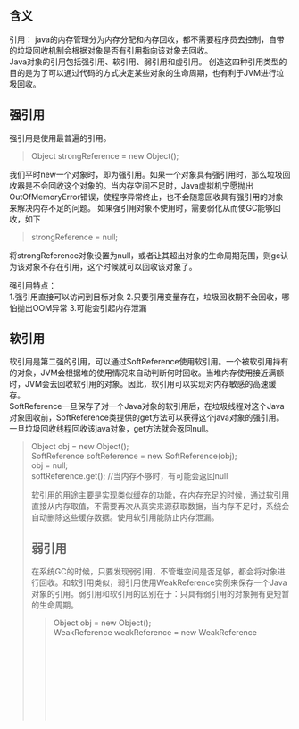 ## 含义
引用： java的内存管理分为内存分配和内存回收，都不需要程序员去控制，自带的垃圾回收机制会根据对象是否有引用指向该对象去回收。  
Java对象的引用包括强引用、软引用、弱引用和虚引用。 
创造这四种引用类型的目的是为了可以通过代码的方式决定某些对象的生命周期，也有利于JVM进行垃圾回收。

## 强引用
强引用是使用最普遍的引用。
> Object strongReference = new Object();  

我们平时new一个对象时，即为强引用。如果一个对象具有强引用时，那么垃圾回收器是不会回收这个对象的。当内存空间不足时，Java虚拟机宁愿抛出OutOfMemoryError错误，使程序异常终止，也不会随意回收具有强引用的对象来解决内存不足的问题。
如果强引用对象不使用时，需要弱化从而使GC能够回收，如下  

> strongReference = null;  

将strongReference对象设置为null，或者让其超出对象的生命周期范围，则gc认为该对象不存在引用，这个时候就可以回收该对象了。  

强引用特点：  
1.强引用直接可以访问到目标对象
2.只要引用变量存在，垃圾回收期不会回收，哪怕抛出OOM异常
3.可能会引起内存泄漏  

## 软引用  
软引用是第二强的引用，可以通过SoftReference使用软引用。一个被软引用持有的对象，JVM会根据堆的使用情况来自动判断何时回收。当堆内存使用接近满额时，JVM会去回收软引用的对象。因此，软引用可以实现对内存敏感的高速缓存。  
SoftReference一旦保存了对一个Java对象的软引用后，在垃圾线程对这个Java对象回收前，SoftReference类提供的get方法可以获得这个java对象的强引用。一旦垃圾回收线程回收该java对象，get方法就会返回null。  

> Object obj = new Object();  
> SoftReference<Object> softReference = new SoftReference<Object>(obj);  
> obj = null;  
> softReference.get(); //当内存不够时，有可能会返回null  

软引用的用途主要是实现类似缓存的功能，在内存充足的时候，通过软引用直接从内存取值，不需要再次从真实来源获取数据，当内存不足时，系统会自动删除这些缓存数据。使用软引用能防止内存泄漏。  

## 弱引用  
在系统GC的时候，只要发现弱引用，不管堆空间是否足够，都会将对象进行回收。和软引用类似，弱引用使用WeakReference实例来保存一个Java对象的引用。弱引用和软引用的区别在于：只具有弱引用的对象拥有更短暂的生命周期。  

> Object obj = new Object();  
> WeakReference<Object> weakReference = new WeakReference<Object>(obj);  
> obj = null;  
> weakReference.get(); //有可能会返回null  
> weakReference.isEnQueued(); //返回是否被垃圾回收期标记为即将回收的垃圾  

弱引用主要用于监控对象是否已经被垃圾回收器标记为即将回收的垃圾，可以通过isEnQueued方法返回对象是否被垃圾回收器标记。  

## 虚引用
虚引用是所有引用类型中最弱的一个。它的作用是检测对象是否已经从内存中删除，跟踪垃圾回收过程。程序中可以通过判断引用队列中是否已经加入了虚引用，来了解被引用的对象是否将要被垃圾回收。如果某个虚引用已经被加入到引用队列，那么就可以在所引用的对象内存被回收之前才去必要的行动。  

> Object obj = new Object();  
> PhantomReference<Object> phantomReference = new PhantomReference<Object>(obj);  
> obj = null;  
> phantomReference.get(); //永远返回null  
> phantomReference.isEnQueued(); //返回是否从内存中已经删除

